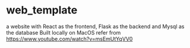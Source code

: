 # web_template
a website with React as the frontend, Flask as the backend and Mysql as the database
Built locally on MacOS
refer from https://www.youtube.com/watch?v=msEmUtYqVV0
